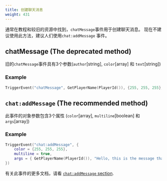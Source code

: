 ```yaml
---
title: 创建聊天消息
weight: 431
---
```


通常在教程和较旧的资源中找到，`chatMessage`事件用于创建聊天消息。 现在不建议使用此方法，建议人们使用`chat:addMessage` 事件。

## chatMessage (The deprecated method)
旧的`chatMessage`事件具有3个参数(`author`[string], `color`[array] 和 `text`[string])

### Example
```lua
TriggerEvent("chatMessage", GetPlayerName(PlayerId()), {255, 255, 255}, "Hello, this is the message that will show in chat.")
```

## `chat:addMessage` (The recommended method)
此事件的对象参数包含3个属性 (`color`[array], `multiline`[boolean] 和 `args`[array])

### Example
```lua
TriggerEvent("chat:addMessage", {
    color = {255, 255, 255},
    multiline = true,
    args = { GetPlayerName(PlayerId()), "Hello, this is the message that will show in chat" }
})
```

有关此事件的更多文档，请看 [`chat:addMessage` section](../../../resources/chat/events/chat-addMessage).
